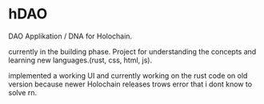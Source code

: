 # hDAO
DAO Applikation / DNA for Holochain. 

currently in the building phase. Project for understanding the concepts and learning new languages.(rust, css, html, js). 

implemented a working UI and currently working on the rust code on old version because newer Holochain releases trows error that i dont know to solve rn. 

